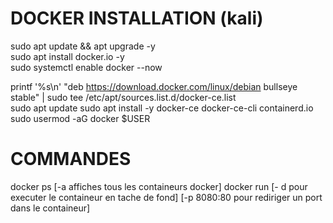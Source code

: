 
# DOCKER INSTALLATION (kali)  
  
  sudo apt update && apt upgrade -y  
  sudo apt install docker.io -y  
  sudo systemctl enable docker --now  
  
  printf '%s\n' "deb https://download.docker.com/linux/debian bullseye stable" |
  sudo tee /etc/apt/sources.list.d/docker-ce.list  
  sudo apt update
  sudo apt install -y docker-ce docker-ce-cli containerd.io  
  sudo usermod -aG docker $USER
  



# COMMANDES  

  docker ps [-a affiches tous les containeurs docker]
  docker run [- d pour executer le containeur en tache de fond] [-p 8080:80 pour rediriger un port dans le containeur]
  
